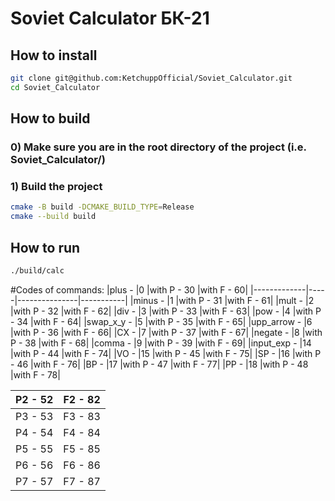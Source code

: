 # Soviet Calculator БК-21

## How to install
```bash
git clone git@github.com:KetchuppOfficial/Soviet_Calculator.git
cd Soviet_Calculator
```

## How to build

### 0) Make sure you are in the root directory of the project (i.e. Soviet_Calculator/)

### 1) Build the project
```bash
cmake -B build -DCMAKE_BUILD_TYPE=Release
cmake --build build
```

## How to run
```bash
./build/calc
```
#Codes of commands:
|plus -       |0    |with P - 30    |with F - 60|
|-------------|-----|---------------|-----------|
|minus -      |1    |with P - 31    |with F - 61|
|mult -       |2    |with P - 32    |with F - 62|
|div -        |3    |with P - 33    |with F - 63|
|pow -        |4    |with P - 34    |with F - 64|
|swap_x_y -   |5    |with P - 35    |with F - 65|
|upp_arrow -  |6    |with P - 36    |with F - 66|
|CX -         |7    |with P - 37    |with F - 67|
|negate -     |8    |with P - 38    |with F - 68|
|comma -      |9    |with P - 39    |with F - 69|
|input_exp -  |14   |with P - 44    |with F - 74|
|VO -         |15   |with P - 45    |with F - 75|
|SP -         |16   |with P - 46    |with F - 76|
|BP -         |17   |with P - 47    |with F - 77|
|PP -         |18   |with P - 48    |with F - 78|

|P2 -      52      |F2 - 82|
|------------------|-------|
|P3 -      53      |F3 - 83|
|P4 -      54      |F4 - 84|
|P5 -      55      |F5 - 85|
|P6 -      56      |F6 - 86|
|P7 -      57      |F7 - 87|



